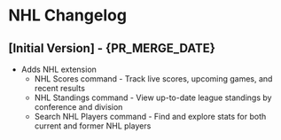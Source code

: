 # NHL Changelog

## [Initial Version] - {PR_MERGE_DATE}
- Adds NHL extension
	- NHL Scores command - Track live scores, upcoming games, and recent results  
	- NHL Standings command - View up-to-date league standings by conference and division
	- Search NHL Players command - Find and explore stats for both current and former NHL players
